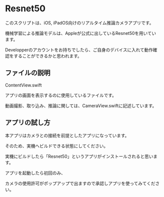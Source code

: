 # Resnet50

このスクリプトは、iOS, iPadOS向けのリアルタイム推論カメラアプリです。

機械学習による推論モデルは、Appleが公式に出しているResnet50を用いています。

Developperのアカウントをお持ちでしたら、ご自身のデバイスに入れて動作確認をすることができるかと思われます。

## ファイルの説明

ContentView.swift

アプリの画面を表示するのに使用しているファイルです。

動画撮影、取り込み、推論に関しては、CameraView.swiftに記述しています。

## アプリの試し方

本アプリはカメラとの接続を前提としたアプリになっています。

そのため、実機へビルドできる状態にしてください。

実機にビルドしたら「Resnet50」というアプリがインストールされると思います。

アプリを起動したら初回のみ、

カメラの使用許可がポップアップで出ますので承認しアプリを使ってみてください。
